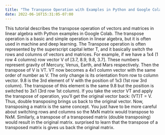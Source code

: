 ```yaml
---
title: "The Transpose Operation with Examples in Python and Google Colab"
date: 2022-06-16T15:31:05-07:00
---
```


This tutorial describes the transpose operation of vectors and matrices in linear algebra with Python examples in Google Colab. The transpose operation is a basic and simple operation in linear algebra, but it is often used in machine and deep learning. The Transpose operation is often represented by the superscript capital letter T, and it basically switch the rows and columns of vectors and matrices. For example, if we have a 1x4 (1 row 4 columns) row vector V of [3.7, 8.9, 9.8, 3.7]. These numbers represent gravity of Mercury, Venus, Earth, and Mars respectively.  Then the transpose of V is VT. VT now becomes a 4x1 column vector with the same order of number as V. The only change is its orientation from row to column vector.  9.8 is the 3rd element of V with the position of 1x3 (1st row 3rd column). The transpose of this element is the same 9.8 but the position is switched to 3x1 (3rd row 1st column). If you take the vector VT and apply the transpose of operation, you’ll get the original vector back: (VT)T = V. Thus, double transposing brings us back to the original vector. Now, transposing a matrix is the same concept. You just have to be more careful about switching rows and columns so the MxN matrix would transpose to NxM. Similarly, a transpose of a transposed matrix (double transposing) would result in the original matrix. surprised to learn that the transpose of a transposed matrix is gives us back the original matrix. 